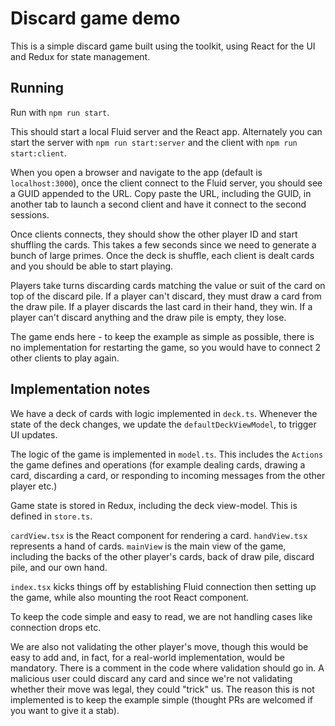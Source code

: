 # Discard game demo

This is a simple discard game built using the toolkit, using React for the UI
and Redux for state management.

## Running

Run with `npm run start`.

This should start a local Fluid server and the React app. Alternately you can
start the server with `npm run start:server` and the client with
`npm run start:client`.

When you open a browser and navigate to the app (default is `localhost:3000`),
once the client connect to the Fluid server, you should see a GUID appended to
the URL. Copy paste the URL, including the GUID, in another tab to launch a
second client and have it connect to the second sessions.

Once clients connects, they should show the other player ID and start shuffling
the cards. This takes a few seconds since we need to generate a bunch of large
primes. Once the deck is shuffle, each client is dealt cards and you should be
able to start playing.

Players take turns discarding cards matching the value or suit of the card on
top of the discard pile. If a player can't discard, they must draw a card from
the draw pile. If a player discards the last card in their hand, they win. If
a player can't discard anything and the draw pile is empty, they lose.

The game ends here - to keep the example as simple as possible, there is no
implementation for restarting the game, so you would have to connect 2 other
clients to play again.

## Implementation notes

We have a deck of cards with logic implemented in `deck.ts`. Whenever the state
of the deck changes, we update the `defaultDeckViewModel`, to trigger UI
updates.

The logic of the game is implemented in `model.ts`. This includes the `Actions`
the game defines and operations (for example dealing cards, drawing a card,
discarding a card, or responding to incoming messages from the other player
etc.)

Game state is stored in Redux, including the deck view-model. This is defined
in `store.ts`.

`cardView.tsx` is the React component for rendering a card. `handView.tsx`
represents a hand of cards. `mainView` is the main view of the game, including
the backs of the other player's cards, back of draw pile, discard pile, and
our own hand.

`index.tsx` kicks things off by establishing Fluid connection then setting up
the game, while also mounting the root React component.

To keep the code simple and easy to read, we are not handling cases like
connection drops etc.

We are also not validating the other player's move, though this would be easy
to add and, in fact, for a real-world implementation, would be mandatory. There
is a comment in the code where validation should go in. A malicious user could
discard any card and since we're not validating whether their move was legal,
they could "trick" us. The reason this is not implemented is to keep the
example simple (thought PRs are welcomed if you want to give it a stab).
